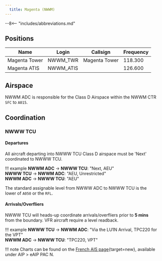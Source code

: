 ```yaml
---
  title: Magenta (NWWM)
---
```


--8<-- "includes/abbreviations.md"

## Positions

| Name                    | Login     | Callsign         | Frequency |
| ----------------------- | --------- | ---------------- | --------- |
| Magenta Tower| 	NWWM_TWR| 	Magenta Tower| 	118.300| 
| Magenta ATIS| 	NWWM_ATIS	|  | 	126.600| 

## Airspace

NWWM ADC is responsible for the Class D Airspace within the NWWM CTR `SFC` to `A015`.

## Coordination
### NWWW TCU
#### Departures
All aircraft departing into NWWW TCU Class D airspace must be 'Next' coordinated to NWWW TCU.

!!! example
    <span class="hotline">**NWWM ADC** -> **NWWW TCU**</span>: "Next, AEU"  
    <span class="hotline">**NWWW TCU** -> **NWWM ADC**</span>: "AEU, Unrestricted"  
    <span class="hotline">**NWWM ADC** -> **NWWW TCU**</span>: "AEU"

The standard assignable level from NWWW ADC to NWWW TCU is the lower of `A050` or the `RFL`.

#### Arrivals/Overfliers
NWWW TCU will heads-up coordinate arrivals/overfliers prior to **5 mins** from the boundary.
VFR aircraft require a level readback.

!!! example
    <span class="coldline">**NWWW TCU** -> **NWWM ADC**</span>: "Via the LU1N Arrival, TPC220 for the VPT”  
    <span class="coldline">**NWWM ADC** -> **NWWW TCU**</span>: "TPC220, VPT"  

!!! note
    Charts can be found on the [French AIS page](https://www.sia.aviation-civile.gouv.fr/){target=new}, available under AIP > eAIP PAC N.